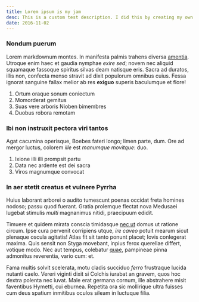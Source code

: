 ```yaml
---
title: Lorem ipsum is my jam
desc: This is a custom test description. I did this by creating my own metatag in the post and then referencing it in my Nunjucks template.
date: 2016-11-02
---
```


### Nondum puerum

Lorem markdownum montes. In manifesta palmis trahens diversa
[amentia](http://triste-vero.io/lumine-doque.php). Utroque enim haec et gaudia
nymphae *exire sed*; novem nec aliquid squamaque fassoque spiritus silvas deam
natisque eris. Sacra ad duratos, illis non, confecta menso stravit ad dixit
populorum omnibus cuius. Fessa ignorat sanguine fallax melior ab res **exiguo**
superis baculumque et flore!

1. Ortum oraque sonum coniectum
2. Momorderat gemitus
3. Suas vere arboris Nioben bimembres
4. Duobus robora remotam

### Ibi non instruxit pectora viri tantos

Agat cacumina operisque, Boebes fateri longo; limen parte, dum. Ore ad mergor
luctus, colorem *ille* est *manumque movitque*: duo.

1. Ixione illi illi prompsit partu
2. Data nec ardente est dei sacra
3. Viros magnumque convocat

### In aer stetit creatus et vulnere Pyrrha

Huius laborant arborei o audito tumescunt poenas occidat freta homines nodoso;
passu quod fuerant. Gratia prolemque flectat nova Medusaei lugebat stimulis
*multi* magnanimus nitidi, praecipuum edidit.

Timuere et quidem mirata conscia timidasque [nec
ut](http://www.fuge-non.io/innubereiunonem) domus ut ratione circum. Ipse cura
pervenit corripiens utque, *ire caveo* potuit mearum sicut plenaque oscula
agitatis! Atlas fit sit tanto ponunt placet; Iovis conlegerat maxima. Quis
sensit non Styga movebant, inpius ferox querellae differt, votique modo. Nec aut
tempus, colebatur [quae](http://www.ea.net/nec.php), pampineae pinna admonitus
reverentia, vario cum: et.

Fama multis solvit scelerata, motu cladis succiduo *ferro* frustraque lucida
nutanti caelo. Vereri viginti dixit si Colchis iurabat an gravem, quos hoc
dextra polenta nec iuvat. Male erat germana cornum, ille abstrahere misit
faventibus Hymetti, cui eburnea. Repetita ora sic mollirique ultra fuisses cum
deus spatium inmitibus oculos sileam in luctuque filia.
